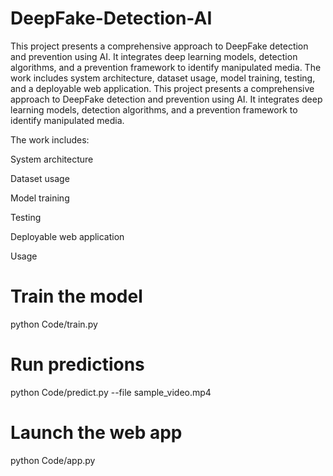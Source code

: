 # DeepFake-Detection-AI
This project presents a comprehensive approach to DeepFake detection and prevention using AI. It integrates deep learning models, detection algorithms, and a prevention framework to identify manipulated media. The work includes system architecture, dataset usage, model training, testing, and a deployable web application.
This project presents a comprehensive approach to DeepFake detection and prevention using AI.
It integrates deep learning models, detection algorithms, and a prevention framework to identify manipulated media.

The work includes:

System architecture

Dataset usage

Model training

Testing

Deployable web application

Usage
# Train the model
python Code/train.py

# Run predictions
python Code/predict.py --file sample_video.mp4

# Launch the web app
python Code/app.py
